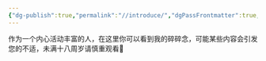 ```yaml
---
{"dg-publish":true,"permalink":"//introduce/","dgPassFrontmatter":true,"created":"2024-01-27T01:27:20.877+08:00","updated":"2024-01-27T02:12:12.021+08:00"}
---
```


作为一个内心活动丰富的人，在这里你可以看到我的碎碎念，可能某些内容会引发您的不适，未满十八周岁请慎重观看🔞